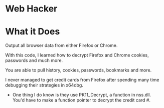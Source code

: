 # Web Hacker

# What it Does
Output all browser data from either Firefox or Chrome.

With this code, I learned how to decrypt Firefox and Chrome cookies, passwords and much more.

You are able to pull history, cookies, passwords, bookmarks and more.

I never managed to get credit cards from Firefox after spending many time debugging their strategies in x64dbg.

- One thing I do know is they use PK11_Decrypt, a function in nss.dll. You'd have to make a function pointer to decrypt the credit card #.
